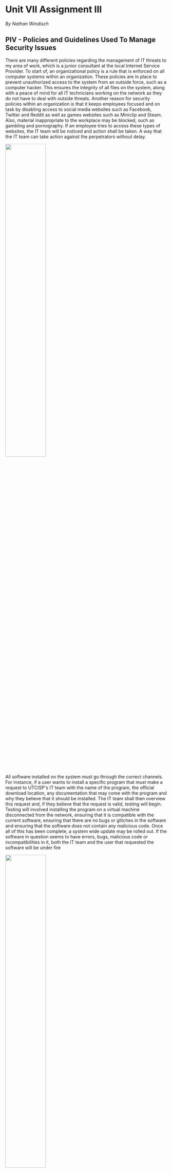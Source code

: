 # Unit VII Assignment III
*By Nathan Windisch*

## PIV - Policies and Guidelines Used To Manage Security Issues
There are many different policies regarding the management of IT threats to my area of work, which is a junior consultant at the local Internet Service Provider. To start of, an organizational policy is a rule that is enforced on all computer systems within an organization. These policies are in place to prevent unauthorized access to the system from an outside force, such as a computer hacker. This ensures the integrity of all files on the system, along with a peace of mind for all IT technicians working on the network as they do not have to deal with outside threats. Another reason for security policies within an organization is that it keeps employees focused and on task by disabling access to social media websites such as Facebook, Twitter and Reddit as well as games websites such as Miniclip and Steam. Also, material inappropriate to the workplace may be blocked, such as gambling and pornography. If an employee tries to access these types of websites, the IT team will be noticed and action shall be taken. A way that the IT team can take action against the perpetrators without delay.

<img src="https://d19n1ren9crl9v.cloudfront.net/wp-content/uploads/2015/09/bigstock-Modern-Keyboard-With-Colored-S-68403502.jpg" width="50%">

All software installed on the system must go through the correct channels. For instance, if a user wants to install a specific program that must make a request to UTCISP's IT team with the name of the program, the official download location, any documentation that may come with the program and why they believe that it should be installed. The IT team shall then overview this request and, if they believe that the request is valid, testing will begin. Testing will involved installing the program on a virtual machine disconnected from the network, ensuring that it is compatible with the current software, ensuring that there are no bugs or glitches in the software and ensuring that the software does not contain any malicious code. Once all of this has been complete, a system wide update may be rolled out. If the software in question seems to have errors, bugs, malicious code or incompatibilities in it, both the IT team and the user that requested the software will be under fire

<img src="https://s.tmimgcdn.com/blog/wp-content/uploads/2016/06/install-joomla-engine.jpg" width="50%">

Another policy that we follow at UTCISP is the usage of email. Email sent via official domains such as `UTCISP.org` must use professional wording and contain no vulgar or inappropriate material that could damage the company's reputation. Any emails sent by any staff member that are not work related or place UTCISP in a bad light will have their internet privileges revoked and may face termination. Any emails viewed or received on company property must be workplace appropriate and must not compromise the systems of UTCISP. Any damage caused by emails opened on company property will be considered the fault of the user that opened them, and may result in docking of pay or termination, depending on the severity of the attack. Also, unwanted emails must be deleted, and the recycling bin must be wiped periodically.

<img src="http://www.freeiconspng.com/uploads/email-icon--100-flat-vol-2-iconset--graphicloads-18.png" width="25%">

Another thing to note is the Data Protection Act of 1998. This act must be used in accordance with IT system moderation as it is a legal document that states how data must be protected. The following is a brief summary taken from https://www.gov.uk/data-protection/the-data-protection-act/

>The Data Protection Act controls how your personal information is used by organizations, businesses or the government.
>
>Everyone responsible for using data has to follow strict rules called ‘data protection principles’. They must make sure the information is:
>
>- used fairly and lawfully
>- used for limited, specifically stated purposes
>- used in a way that is adequate, relevant and not excessive
>- accurate
>- kept for no longer than is absolutely necessary
>- handled according to people’s data protection rights
>- kept safe and secure
>- not transferred outside the European Economic Area without adequate protection
>
>There is stronger legal protection for more sensitive information, such as:
>- ethnic background
>- political opinions
>- religious beliefs
>- health
>- sexual health
>- criminal records

The Data Protection Act is used to protect the data that a company takes, and forces them to keep it regularly updated and removed from their databases if it is no longer required. The data must not be gained unlawfully, such as scams or phishing, and it must be kept safe and secure. Sensitive data must not contain the person's ethnicity, religion, political views, health (including sexual health) or criminal records, unless otherwise stated, such as if those in possession of the data are a government facility or program, and if the user has permitted that facility or program access. The act was implemented to protect private citizen's data, and to ensure that companies are not using their data for nefarious or illegal purposes.

<img src="https://www.roehampton.ac.uk/globalassets/images/corporate-information/data-protection-act.jpg" width = 25%>

One important rule for performing security management and removing threats is to be 100% sure that the system edits that you are performing cannot negatively impact the legitimate users of the system. One way of ensuring that this rule is followed is be performing vigorous tests on the edits that you are performing. One way that this can be done is via trying to access the system as a regular user after performing the changes on a local machine. This means that any errors that are encountered are the same as what a legitimate user would face. After testing has been carried out, all bugs can be quashed.

<div style="page-break-after: always;"></div>

## PV - Employment Contracts: How They Can Support Or Obstruct An Organization
Employment Contracts are, as defined on the official government webpage here (https://www.gov.uk/employment-contracts-and-conditions/overview):

>All employees have an employment contract with their employer. A contract is an agreement that sets out an employee’s:
>
>- employment conditions
>- rights
>- responsibilities
>- duties
>- These are called the ‘terms’ of the contract.
>
>Employees and employers must stick to a contract until it ends (for example, by an employer or employee giving notice or an employee being dismissed) or until the terms are changed (usually by agreement between the employee and employer).

<img src="http://www.howellslegal.co.uk/news/image.axd?picture=2014%2F6%2Femployment-contract.jpg" width="75%">

To sum up, an Employment Contract is what an employee signs up to, to ensure that their rights and responsibilities are not violated during their time working at the company. Both the employer and the employee have to agree to these legally binding words for the employee to start working at the company, and if the employer breaks these terms then the employee can sue. However, if the employee breaks these terms, the employer has the right to terminate their job.

### Advantages
The main advantage of an Employment Contract is that it allows the job description to be highly specific; both the employer and the employee knows what they should be doing, and at what pay their job is at. It also allows for an employer to entrust the employee with specific trade secrets, as the Employment Contract can act as a Non-Disclosure Agreement. The document is also useful as it allows for the employer or employee to settle disputes later down the line, if the employer is not paying enough or if the employee is not doing their job, for example. The document can be used as written evidence in a court of law, if required. Also, Employment Contracts are also a good way for an employer and an employee to have a positive relationship, as the employer knows that the employee fully understands their role in the company, and the employee has a certain level of job security knowing that their role is set and cannot be changed against their favor without their permission.

### Disadvantages
One disadvantage of having an Employment Contract is that it make it hard for an employee to change job if they are in the middle of a contract with a specific time frame. Also, the Contract can result in rather static job roles, meaning that responsibilities and salary cannot be negotiated easily.

### Conclusion
To conclude, it is generally better to have an Employment Contract as it allows for a legal standpoint to be made, along with job security for both the employee and the employer.

<div style="page-break-after: always;"></div>

## PVI - Legislation: Data Privacy Laws and Data Security Policies
### Privacy Laws
A Privacy Law is a law that enables the seclusion of a user on the internet, enabling them peace of mind when inputting data as they know that the misuse of this material is illegal. There are many different Privacy Laws in the United Kingdom that cover many different areas, including communication, finance, home, online, health and information. As this assignment is only about the use of internet Privacy, I shall only talk about Privacy Acts relating to activities online and Privacy Acts regarding information. These laws are important to UTC ISP as we deal with lots and lots of other people's network traffic, meaning that we need to follow these laws to the letter.

<img src="https://media.licdn.com/mpr/mpr/AAEAAQAAAAAAAAOQAAAAJDhlMTI0NzRhLTc2NGUtNDRiOC05YjAwLWEzYWY2ZWQ1YWMwZg.jpg" width=50%"">

The first law I shall be discussing is the Data Protection Act of 1998. The following is a brief summary taken from https://www.gov.uk/data-protection/the-data-protection-act/

>The Data Protection Act controls how your personal information is used by organizations, businesses or the government.
>
>Everyone responsible for using data has to follow strict rules called ‘data protection principles’. They must make sure the information is:
>
>- used fairly and lawfully
>- used for limited, specifically stated purposes
>- used in a way that is adequate, relevant and not excessive
>- accurate
>- kept for no longer than is absolutely necessary
>- handled according to people’s data protection rights
>- kept safe and secure
>- not transferred outside the European Economic Area without adequate protection
>
>There is stronger legal protection for more sensitive information, such as:
>- ethnic background
>- political opinions
>- religious beliefs
>- health
>- sexual health
>- criminal records

To summarize, this law enables the fair use and storage of data, and does not allow it to be misused or inaccurate. It also requires that the data is updated regularly and removed when no longer needed.

On the flip side of this, there is the Freedom of information Act of 2000. This act enables private citizens to be able to access all public public records, including government facilities and institutions. The following is an extract from the document.

>The main principle behind freedom of information legislation is that people have a right to know about the activities of public authorities, unless there is a good reason for them not to. This is sometimes described as a presumption or assumption in favor of disclosure. The Act is also sometimes described as purpose and applicant blind.
>
>This means that:
>
>- everybody has a right to access official information. Disclosure of information should be the default – in other words, information should be kept private only when there is a good reason and it is permitted by the Act;
>- an applicant (requester) does not need to give you a reason for wanting the information. On the contrary, you must justify refusing them information;
>- you must treat all requests for information equally, except under some circumstances relating to vexatious requests and personal data (see "When can we refuse a request?" for details on these). The information someone can get under the Act should not be affected by who they are. You should treat all requesters equally, whether they are journalists, local residents, public authority employees, or foreign researchers; and
>- because you should treat all requesters equally, you should only disclose information under the Act if you would disclose it to anyone else who asked. In other words, you should consider any information you release under the Act as if it were being released to the world at large.

### Security Laws

There are also Security Laws that need to be evaluated and abided by. The main law that I shall be covering in this segment is the Computer Misuse Act of 1990. This act was created as a response to the *R v Gold & Schifreen* case, as there were no real laws to charge Gold & Schifreen with. The main three points of the Act are outlined as follows, as seen from Wikipedia page here: https://en.wikipedia.org/wiki/Computer_Misuse_Act_1990

>- unauthorized access to computer material, punishable by 12 months' imprisonment (or 6 months in Scotland) and/or a fine "not exceeding level 5 on the standard scale" (since 2015, unlimited);
>- unauthorized access with intent to commit or facilitate commission of further offences, punishable by 12 months/maximum fine (or 6 months in Scotland) on summary conviction and/or 5 years/fine on indictment;
>- unauthorized modification of computer material, punishable by 12 months/maximum fine (or 6 months in Scotland) on summary conviction and/or 10 years/fine on indictment;

As you can see, these laws are scaling and have a minimum of 12 months jail time, up to a maximum jail time of 10 years or an unlimited fine.

<img src="https://www.smokeball.com/wp-content/uploads/data-security.jpg" width="50%">

<div style="page-break-after: always;"></div>

## MIII - Ethical Issues in IT Security
## Monitoring Activities
### The Issue
The issue is that, while System Administrators can access logs and monitor, should they? On one hand, monitoring network activities can help users by predicting their habits, along with possibly preventing crimes as the culprits can be apprehended due to our Administrators reporting their activities to the police. While this can save lives, it could also be considered a violation of civil rights, due to the fact that it invades all of our customer's privacy. Does this mean that we should obey the law and report crimes that we discover, even if we discover them using questionable morals, or should we keep our customer's privacy, even if it means that crimes can be performed on our network without our knowledge?

### The Decision
The decision was to create trigger words that, when sent through our network, flag the system and notify our staff if it happens. Then, we can notify the appropriate authorities so that they can apprehend the criminal. We chose this response as we felt it was immoral to spy on our customers, but we felt we had a duty to help protect this country, given that we are a provider of infrastructure. Therefore we decided to generate a non-intrusive method of dealing with the situation. All data stored via the triggers are deleted after 48 hours, and only data caught by the filters will ever be saved, even temporarily.

### How It Relates To An ISP
This decision relates to an ISP as we are the guardians of all data that our users send and receive. If we wanted, we could take our user's data and sell it to other companies for profit, but we won't. The two reasons why we won't is because it is morally wrong and it is also illegal. While some of our competitors have large legal teams and questionable morality they may feel comfortable doing this but we, UTCISP, do not. We have promised to be 100% honest with our customers, and that is a promise that we plan to keep.

## Reviewing Saved Data
### The Issue
Similarly to saving network traffic, we also have the ability to use our customers' saved data to our advantage. For instance, we could decrypt our customers' passwords and use them to break into other websites where they use the same or similar passwords. Another thing that we could do is sell our customers' private data to advertising companies for profit.

### The Decision
We have decided to stick with our moral standpoint and keep our customers' information safe and secure. All passwords stored in our databases are encrypted with SHA-1 and can never be decrypted. This means that we could not pass on the data even if we wanted to. Also, we have made it expressly clear to our customers that we will only use their data for external purposes if we gain their express permission.

### How It Relates To An ISP
This relates to an ISP for a similar reason as aforementioned. We have access to lots and lots of personal data, and we could sell it off or use it for malicious purposes but we choose not to, in order to keep our moral integrity. Not only does this keep our conscience clean, it also creates a reputation for UTCISP in which we are a moral company which cares for it's consumers and will not sell them out for profit. We are a company made by people for people, and our actions need to reflect that.

<div style="page-break-after: always;"></div>

## DII - Security Policies
In this segment I shall be evaluating the security policies that I mentioned in PIV. I shall also check for effectiveness, how the policies are used, where and how the policies can be improved and the possible consequences of changing security policies.

The first policy that I shall cover is the testing of software. The software that should be tested is the group policy software that we have installed on all systems within the company by default. Group policy is done via Windows Server 2012 and will be used to prevent employees from installing their own software. This is a highly important policy as it disallows users from editing the system when they should not be. It also means that the secure customer data on the system cannot be compromised by any outside programs, as the only programs that are installed on the system are ones that have been approved by the IT team. This means that if our servers and machines are compromised in any way, we have a very small list of possible ways that the hackers got into our system, meaning that the faults can be patched relatively easily and quickly. This testing policy is used all the time, whenever a user logs into a machine, due to the fact that group policy software has been added to the startup protocol. This policy could be improved by locking down the system even more, resulting in no administrative actions of any kind. While this would significantly reduce the amount of threats that we are open to, it may limit  the amount of actions that the users of the system can perform. This means that they will need to call upon the IT support team whenever they run into an issue. All in all, this policy change would probably mean that more time is spent fixing issues than the potential time saved from implementing these features. This system is already rather effective already, and in hindsight does not really need to be changed.

Another policy that I have previously mentioned is the usage of email. On the whole, our email software is a very effective as it allows for the sending and receiving of mail via the internal and external network. Email is used within the company to send and receive mail containing important documents, along with sending memos and announcements to either the entire company or individual teams on the employee register. Our email system can also send emails externally to our customers and business partners, to ensure that our users are happy with the service that we provide. The email system should be tested by sending emails to many different groups of people, such as the entire company, specific teams within the company, along with individual employees. Once we are sure that this part of the system works effectively, we can start work on external communications. This can be done by sending emails to individual customers, along with groups of customers who share similar values within our database, such as payment date or package ID. We can also test the system's external communications via sending emails to our business partners. As aforementioned, the email system is used in day-to-day communications between our employees and our external contacts, meaning that it is a vital part of our system as it is used all the time. The email system could be improved by changing the way that emails are sent. This can be done by spreading the load over multiple servers. This will reduce wait time along with meaning that batches of emails can be sent at different times, resulting in a more streamlined and modern approach as to how we, a small ISP, communicate with the outside world as well as internally. One downside to this upgrade is that it could cost lots of money to set up, and even more to implement due to lost profits as we may need to temporarily deactivate our current email servers.

Finally, legality is a policy that must be discussed. Legality is something that we use in our day to day business. Whenever a new user signs up for our network, they have to commit to a certain set of contracts which they must abide by in order to use our systems, including our Terms of Service and, if they agree to a plan that lasts for more than a month, a contract that they will pay a certain amount of money every month, depending on which package they purchase. The legal system is very effective as we, as a company, are fully aware that if we do not follow the law we could get fined, sued or even shut down. Because of this, our legal team is extensive and periodically checks over our documentation before submitting new versions. As aforementioned, the legal paperwork process is used every day with every new customer that we gain, along with every recurring customer that extends their plans with us. The legal system cannot really be changed, as it is not something that we are in control of. That is the government's job. What we can do is ensure that we follow the law to the letter and ensure that none of our polices or resources that we distribute could be considered as shady or illegal practices.

<div style="page-break-after: always;"></div>

## Sources
>- Social Media: https://goo.gl/V4i7EE
>- Install: https://goo.gl/mHLIv9
>- Email: https://goo.gl/oZyAbO
>- Data Protection Act: https://goo.gl/7kQ0T1
>- Employment Contract: https://goo.gl/0aXNV5
>- Privacy Law: https://goo.gl/ry7hfC
>- Security Law: https://goo.gl/StPtXU
